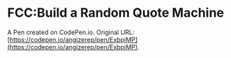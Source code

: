 # FCC:Build a Random Quote Machine

A Pen created on CodePen.io. Original URL: [https://codepen.io/angizerep/pen/ExbpjMP](https://codepen.io/angizerep/pen/ExbpjMP).


